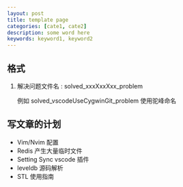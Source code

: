 ```yaml
---
layout: post
title: template page
categories: [cate1, cate2]
description: some word here
keywords: keyword1, keyword2
---
```


## 格式

1. 解决问题文件名 : solved_xxxXxxXxx_problem
   
    例如 solved_vscodeUseCygwinGit_problem 使用驼峰命名


## 写文章的计划

- Vim/Nvim 配置
- Redis 产生大量临时文件
- Setting Sync vscode 插件
- leveldb 源码解析
- STL 使用指南
